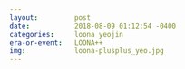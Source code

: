 ```yaml
---
layout:         post
date:           2018-08-09 01:12:54 -0400
categories:     loona yeojin
era-or-event:   LOONA++
img:            loona-plusplus_yeo.jpg
---
```

